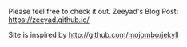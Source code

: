Please feel free to check it out.
Zeeyad's Blog Post: https://zeeyad.github.io/


Site is inspired by http://github.com/mojombo/jekyll 
